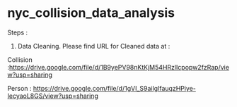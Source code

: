 # nyc_collision_data_analysis

Steps :
1. Data Cleaning.
Please find URL for Cleaned data at : 

Collision :https://drive.google.com/file/d/1B9yePV98nKtKjM54HRzlIcpopw2fzRap/view?usp=sharing

Person : https://drive.google.com/file/d/1gVI_S9ailgIfauqzHPiye-IecyaoL8GS/view?usp=sharing
